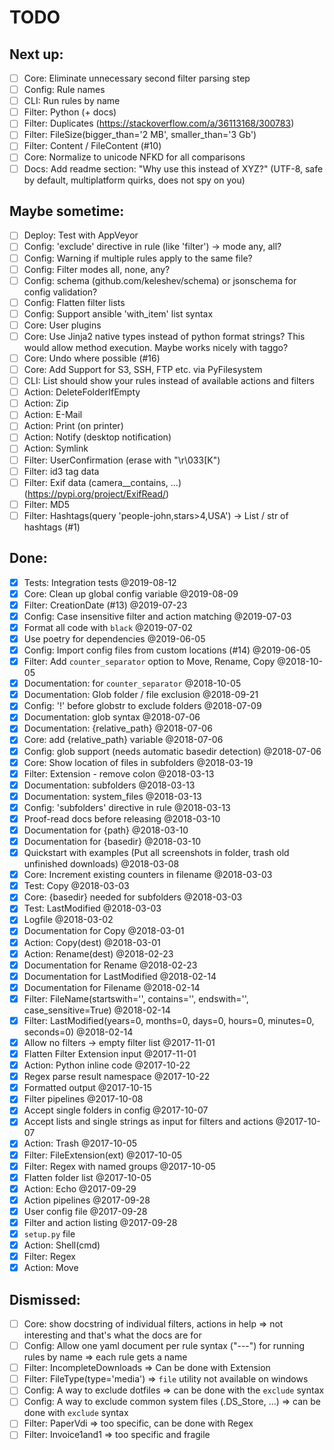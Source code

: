 # TODO

## Next up:
- [ ] Core: Eliminate unnecessary second filter parsing step
- [ ] Config: Rule names
- [ ] CLI: Run rules by name
- [ ] Filter: Python (+ docs)
- [ ] Filter: Duplicates (https://stackoverflow.com/a/36113168/300783)
- [ ] Filter: FileSize(bigger_than='2 MB', smaller_than='3 Gb')
- [ ] Filter: Content / FileContent (#10)
- [ ] Core: Normalize to unicode NFKD for all comparisons
- [ ] Docs: Add readme section: "Why use this instead of XYZ?"
            (UTF-8, safe by default, multiplatform quirks, does not spy on you)

## Maybe sometime:
- [ ] Deploy: Test with AppVeyor
- [ ] Config: 'exclude' directive in rule (like 'filter') -> mode any, all?
- [ ] Config: Warning if multiple rules apply to the same file?
- [ ] Config: Filter modes all, none, any?
- [ ] Config: schema (github.com/keleshev/schema) or jsonschema for config validation?
- [ ] Config: Flatten filter lists
- [ ] Config: Support ansible 'with_item' list syntax
- [ ] Core: User plugins
- [ ] Core: Use Jinja2 native types instead of python format strings?
            This would allow method execution. Maybe works nicely with taggo?
- [ ] Core: Undo where possible (#16)
- [ ] Core: Add Support for S3, SSH, FTP etc. via PyFilesystem
- [ ] CLI: List should show your rules instead of available actions and filters
- [ ] Action: DeleteFolderIfEmpty
- [ ] Action: Zip
- [ ] Action: E-Mail
- [ ] Action: Print (on printer)
- [ ] Action: Notify (desktop notification)
- [ ] Action: Symlink
- [ ] Filter: UserConfirmation (erase with "\r\033[K")
- [ ] Filter: id3 tag data
- [ ] Filter: Exif data (camera__contains, ...) (https://pypi.org/project/ExifRead/)
- [ ] Filter: MD5
- [ ] Filter: Hashtags(query 'people-john,stars>4,USA') -> List / str of hashtags (#1)

## Done:
- [x] Tests: Integration tests  @2019-08-12
- [x] Core: Clean up global config variable  @2019-08-09
- [x] Filter: CreationDate (#13)  @2019-07-23
- [x] Config: Case insensitive filter and action matching  @2019-07-03
- [x] Format all code with `black`  @2019-07-02
- [x] Use poetry for dependencies  @2019-06-05
- [x] Config: Import config files from custom locations (#14)  @2019-06-05
- [x] Filter: Add `counter_separator` option to Move, Rename, Copy  @2018-10-05
- [x] Documentation: for `counter_separator`  @2018-10-05
- [x] Documentation: Glob folder / file exclusion  @2018-09-21
- [x] Config: '!' before globstr to exclude folders  @2018-07-09
- [x] Documentation: glob syntax  @2018-07-06
- [x] Documentation: {relative_path}  @2018-07-06
- [x] Core: add {relative_path} variable  @2018-07-06
- [x] Config: glob support (needs automatic basedir detection)  @2018-07-06
- [x] Core: Show location of files in subfolders  @2018-03-19
- [x] Filter: Extension - remove colon  @2018-03-13
- [x] Documentation: subfolders  @2018-03-13
- [x] Documentation: system_files  @2018-03-13
- [x] Config: 'subfolders' directive in rule  @2018-03-13
- [x] Proof-read docs before releasing  @2018-03-10
- [x] Documentation for {path}  @2018-03-10
- [x] Documentation for {basedir}  @2018-03-10
- [x] Quickstart with examples (Put all screenshots in folder, trash old unfinished downloads)  @2018-03-08
- [x] Core: Increment existing counters in filename  @2018-03-03
- [x] Test: Copy  @2018-03-03
- [x] Core: {basedir} needed for subfolders  @2018-03-03
- [x] Test: LastModified  @2018-03-03
- [x] Logfile  @2018-03-02
- [x] Documentation for Copy  @2018-03-01
- [x] Action: Copy(dest)  @2018-03-01
- [x] Action: Rename(dest)  @2018-02-23
- [x] Documentation for Rename  @2018-02-23
- [x] Documentation for LastModified @2018-02-14
- [x] Documentation for Filename @2018-02-14
- [x] Filter: FileName(startswith='', contains='', endswith='', case_sensitive=True) @2018-02-14
- [x] Filter: LastModified(years=0, months=0, days=0, hours=0, minutes=0, seconds=0) @2018-02-14
- [x] Allow no filters -> empty filter list @2017-11-01
- [x] Flatten Filter Extension input @2017-11-01
- [x] Action: Python inline code @2017-10-22
- [x] Regex parse result namespace @2017-10-22
- [x] Formatted output @2017-10-15
- [x] Filter pipelines @2017-10-08
- [x] Accept single folders in config @2017-10-07
- [x] Accept lists and single strings as input for filters and actions @2017-10-07
- [x] Action: Trash @2017-10-05
- [x] Filter: FileExtension(ext) @2017-10-05
- [x] Filter: Regex with named groups @2017-10-05
- [x] Flatten folder list @2017-10-05
- [x] Action: Echo @2017-09-29
- [x] Action pipelines @2017-09-28
- [x] User config file @2017-09-28
- [x] Filter and action listing @2017-09-28
- [x] `setup.py` file
- [x] Action: Shell(cmd)
- [x] Filter: Regex
- [x] Action: Move

## Dismissed:
- [ ] Core: show docstring of individual filters, actions in help 
      => not interesting and that's what the docs are for
- [ ] Config: Allow one yaml document per rule syntax ("---") for running rules by name
      => each rule gets a name
- [ ] Filter: IncompleteDownloads
      => Can be done with Extension
- [ ] Filter: FileType(type='media') 
      => `file` utility not available on windows
- [ ] Config: A way to exclude dotfiles
      => can be done with the `exclude` syntax
- [ ] Config: A way to exclude common system files (.DS_Store, ...) 
      => can be done with `exclude` syntax
- [ ] Filter: PaperVdi
      => too specific, can be done with Regex
- [ ] Filter: Invoice1and1
      => too specific and fragile
